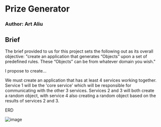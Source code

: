 # Prize Generator

### Author: Art Aliu

## Brief

The brief provided to us for this project sets the following out as its overall objective: "create an application that generates “Objects” upon a set of predefined rules. These “Objects” can be from whatever domain you wish."

I propose to create...


We must create an application that has at least 4 services working together.
Service 1 will be the 'core service' which will be responsible for communicating with the other 3 services. Services 2 and 3 will both create a random object, with service 4 also creating a random object based on the results of services 2 and 3.


ERD

![image](https://user-images.githubusercontent.com/101266740/165546302-ded7040e-8be2-4f65-b5e9-e03e6c236dbd.png)

